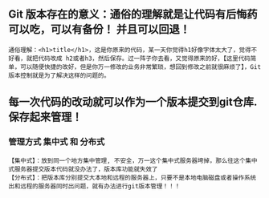 ## Git 版本存在的意义：通俗的理解就是让代码有后悔药可以吃，可以有备份！ 并且可以回退！
    通俗理解：<h1>title</h1>，这是你原来的代码，某一天你觉得h1好像字体太大了，觉得不好看，就把代码改成 h2或者h3，然后保存。过一阵子你去看，又觉得原来的好，【这里代码简单，可以随便快捷的改好，但是你万一修改的业务非常繁琐，想回到修改之前就很麻烦了】，Git版本控制就是为了解决这样的问题的。
## 每一次代码的改动就可以作为一个版本提交到git仓库.保存起来管理！ 

### 管理方式 集中式 和  分布式
    【集中式】：放到同一个地方集中管理, 不安全，万一这个集中式服务器垮掉，那么往这个集中式服务器提交版本代码就没办法了，版本库功能就失效了
    【分布式】：把版本库分别提交大本地和远程的服务器上，只要不是本地电脑磁盘或者操作系统出和远程的服务器同时出问题，就有办法进行git版本管理！！！